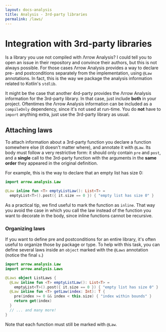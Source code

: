 ```yaml
---
layout: docs-analysis
title: Analysis - 3rd-party libraries
permalink: /laws/
---
```


# Integration with 3rd-party libraries

Is a library you use not compiled with Λrrow Analysis? I could tell you to open an issue in their repository and convince their authors, but this is not always possible. For those cases Λrrow Analysis provides a way to declare pre- and postconditions separately from the implementation, using `@Law` annotations. In fact, this is the way we package the analysis information related to Kotlin's `stdlib`.

It might be the case that another 4rd-party provides the Λrrow Analysis information for the 3rd-party library. In that case, just include **both** in your project. Oftentimes the Λrrow Analysis information can be included as a `compileOnly` dependency, since it's not used at run-time. You do **not** have to `import` anything extra, just use the 3rd-party library as usual. 

## Attaching laws

To attach information about a 3rd-party function you declare a function somewhere else (it doesn't matter where), and annotate it with `@Law`. Its body must follow a very restrictive form: it should only contain `pre` and `post`, and a **single** call to the 3rd-party function with the arguments in the **same order** they appeared in the original definition.

For example, this is the way to declare that an empty list has size 0:

```kotlin
import arrow.analysis.Law

@Law inline fun <T> emptyListLaw(): List<T> =
  emptyList<T>().post({ it.size == 0 }) { "empty list has size 0" }
```

As a practical tip, we find useful to mark the function as `inline`. That way you avoid the case in which you call the law instead of the function you want to decorate in the body, since inline functions cannot be recursive.

### Organizing laws

If you want to define pre and postconditions for an entire library, it's often useful to organize those by package or type. To help with this task, you can define several laws inside an `object` marked with the `@Laws` annotation (notice the final `s`.)

```kotlin
import arrow.analysis.Law
import arrow.analysis.Laws

@Laws object ListLaws {
  @Law inline fun <T> emptyListLaw(): List<T> =
    emptyList<T>().post({ it.size == 0 }) { "empty list has size 0" }
  @Law inline fun <T> getLaw(index: Int): T {
    pre(index >= 0 && index < this.size) { "index within bounds" }
    return get(index)
  }
  // ... and many more!
}
```

Note that each function must still be marked with `@Law`.